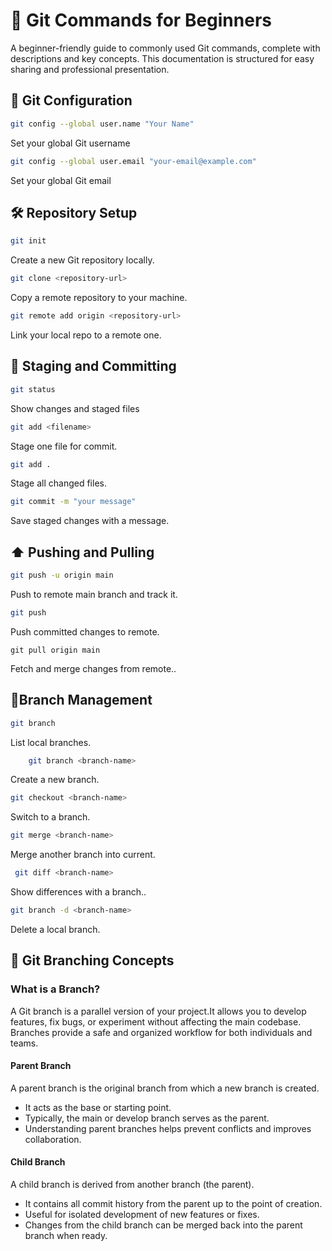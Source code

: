 

#  📗 Git Commands for Beginners #
A beginner-friendly guide to commonly used Git commands, complete with descriptions and key concepts. This documentation is structured for easy sharing and professional presentation.
## 🔧 Git Configuration ##
```bash
git config --global user.name "Your Name"
```


Set your global Git username
```bash
git config --global user.email "your-email@example.com"
``` 
 
Set your global Git email

## 🛠️ Repository Setup ##
```bash
git init
```
 Create a new Git repository locally.
 ```bash
git clone <repository-url>
```
 
   Copy a remote repository to your machine.

   
```bash
git remote add origin <repository-url>
``` 
 
  Link your local repo to a remote one.




## 📄 Staging and Committing ##
```bash
git status
``` 
 
Show changes and staged files 
   
```bash
git add <filename>
``` 
 Stage one file for commit.
 ```bash
git add .
```
 
 
Stage all changed files.  
```bash
git commit -m "your message"
```  
  Save staged changes with a message.

## ⬆️ Pushing and Pulling ##
```bash
git push -u origin main
```
  
  Push to remote main branch and track it.  
   
```bash
git push
```  
  
 Push committed changes to remote.
```
git pull origin main
``` 
  
  Fetch and merge changes from remote..

## 🌿Branch Management ##
```bash
git branch
``` 
 
 List local branches.
```bash
    git branch <branch-name>
```
 
  Create a new branch.

```bash
git checkout <branch-name>
``` 
 
  Switch to a branch.
   
```bash
git merge <branch-name>
```
 

Merge another branch into current.

   
```bash
 git diff <branch-name>
```
 
Show differences with a branch..
    
```bash
git branch -d <branch-name>
``` 
 
Delete a local branch.


## 🌱 Git Branching Concepts ##

### What is a Branch? ###  
   A Git branch is a parallel version of your project.It allows you to develop features, fix bugs, or experiment without affecting the main codebase. Branches 
   provide a safe and organized workflow for both individuals and teams.

#### Parent Branch #### 
   A parent branch is the original branch from which a new branch is created.
   * It acts as the base or starting point.
   * Typically, the main or develop branch serves as the parent.
   * Understanding parent branches helps prevent conflicts and improves  collaboration.

#### Child Branch ####
   A child branch is derived from another branch (the parent).
   * It contains all commit history from the parent up to the point of creation. 
   * Useful for isolated development of new features or fixes.
   * Changes from the child branch can be merged back into the parent branch when ready.

